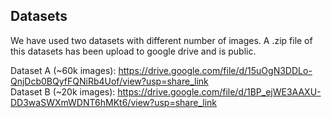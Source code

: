 ## Datasets
We have used two datasets with different number of images. A .zip file of this datasets has been upload to google drive and is public. 

Dataset A (~60k images): https://drive.google.com/file/d/15uOgN3DDLo-QnjDcb0BQyfFQNiRb4Uof/view?usp=share_link \
Dataset B (~20k images): https://drive.google.com/file/d/1BP_ejWE3AAXU-DD3waSWXmWDNT6hMKt6/view?usp=share_link

